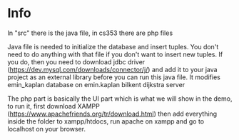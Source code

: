 # Info

In "src" there is the java file, in cs353 there are php files

Java file is needed to initialize the database and insert tuples. You don't need to do anything with that file if you don't want to insert new tuples. If you do, then you need to download jdbc driver (https://dev.mysql.com/downloads/connector/j/) and add it to your java project as an external library before you can run this java file. It modifies emin_kaplan database on emin.kaplan bilkent dijkstra server

The php part is basically the UI part which is what we will show in the demo, to run it, first download XAMPP (https://www.apachefriends.org/tr/download.html) then add everything inside the folder to xampp/htdocs, run apache on xampp and go to localhost on your browser.
